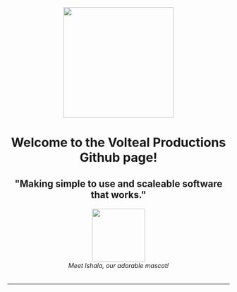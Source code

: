 <div align="center">
  <img src="/.github/profile/img/logo.png" height="250" />
  <h1>Welcome to the Volteal Productions Github page!</h1>
  <h2>"Making simple to use and scaleable software that works."</h2>
  <h6><img src="/.github/profile/img/ishala_icon.jpg" height="120" /><br>Meet Ishala, our adorable mascot!</h6>
  <hr>
  <p></p>
</div>

<!--
**Here are some ideas to get you started:**

🙋‍♀️ A short introduction - what is your organization all about?
🌈 Contribution guidelines - how can the community get involved?
👩‍💻 Useful resources - where can the community find your docs? Is there anything else the community should know?
🍿 Fun facts - what does your team eat for breakfast?
🧙 Remember, you can do mighty things with the power of [Markdown](https://docs.github.com/github/writing-on-github/getting-started-with-writing-and-formatting-on-github/basic-writing-and-formatting-syntax)
-->
